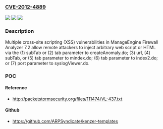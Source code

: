 ### [CVE-2012-4889](https://cve.mitre.org/cgi-bin/cvename.cgi?name=CVE-2012-4889)
![](https://img.shields.io/static/v1?label=Product&message=n%2Fa&color=blue)
![](https://img.shields.io/static/v1?label=Version&message=n%2Fa&color=blue)
![](https://img.shields.io/static/v1?label=Vulnerability&message=n%2Fa&color=brighgreen)

### Description

Multiple cross-site scripting (XSS) vulnerabilities in ManageEngine Firewall Analyzer 7.2 allow remote attackers to inject arbitrary web script or HTML via the (1) subTab or (2) tab parameter to createAnomaly.do; (3) url, (4) subTab, or (5) tab parameter to mindex.do; (6) tab parameter to index2.do; or (7) port parameter to syslogViewer.do.

### POC

#### Reference
- http://packetstormsecurity.org/files/111474/VL-437.txt

#### Github
- https://github.com/ARPSyndicate/kenzer-templates

